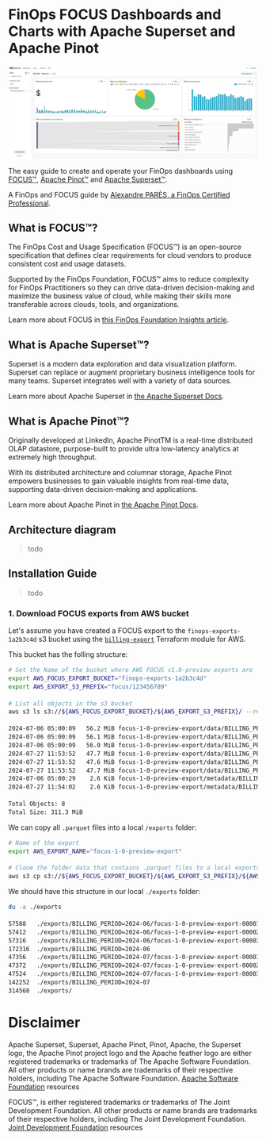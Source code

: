 # FinOps FOCUS Dashboards and Charts with Apache Superset and Apache Pinot

![FinOps FOCUS Dashboard and charts](./assets/finops_focus_apache_superset_dashboard_for_finance.png)

The easy guide to create and operate your FinOps dashboards using [FOCUS™](https://focus.finops.org/), [Apache Pinot™](https://pinot.apache.org/) and [Apache Superset™](https://superset.apache.org/).


A FinOps and FOCUS guide by [Alexandre PARÈS, a FinOps Certified Professional](https://www.linkedin.com/in/alexandre-pares/).

## What is FOCUS™?
The FinOps Cost and Usage Specification (FOCUS™) is an open-source specification that defines clear requirements for cloud vendors to produce consistent cost and usage datasets.

Supported by the FinOps Foundation, FOCUS™ aims to reduce complexity for FinOps Practitioners so they can drive data-driven decision-making and maximize the business value of cloud, while making their skills more transferable across clouds, tools, and organizations.

Learn more about FOCUS in [this FinOps Foundation Insights article](https://www.finops.org/insights/focus-1-0-available/).

## What is Apache Superset™?
Superset is a modern data exploration and data visualization platform. Superset can replace or augment proprietary business intelligence tools for many teams. Superset integrates well with a variety of data sources.

Learn more about Apache Superset in [the Apache Superset Docs](https://superset.apache.org/docs/intro).

## What is Apache Pinot™?
Originally developed at LinkedIn, Apache PinotTM is a real-time distributed OLAP datastore, purpose-built to provide ultra low-latency analytics at extremely high throughput.

With its distributed architecture and columnar storage, Apache Pinot empowers businesses to gain valuable insights from real-time data, supporting data-driven decision-making and applications.

Learn more about Apache Pinot in [the Apache Pinot Docs](https://docs.pinot.apache.org/).

## Architecture diagram

> todo

## Installation Guide

> todo

### 1. Download FOCUS exports from AWS bucket

Let's assume you have created a FOCUS export to the `finops-exports-1a2b3c4d` s3 bucket using the [`billing-export`](https://registry.terraform.io/modules/IAmFrench/billing-export/aws/latest) Terraform module for AWS.

This bucket has the folling structure:
```bash
# Set the Name of the bucket where AWS FOCUS v1.0-preview exports are
export AWS_FOCUS_EXPORT_BUCKET="finops-exports-1a2b3c4d"
export AWS_EXPORT_S3_PREFIX="focus/123456789"

# List all objects in the s3 bucket
aws s3 ls s3://${AWS_FOCUS_EXPORT_BUCKET}/${AWS_EXPORT_S3_PREFIX}/ --recursive --summarize --human-readable

2024-07-06 05:00:09   56.2 MiB focus-1-0-preview-export/data/BILLING_PERIOD=2024-06/focus-1-0-preview-export-00001.snappy.parquet
2024-07-06 05:00:09   56.1 MiB focus-1-0-preview-export/data/BILLING_PERIOD=2024-06/focus-1-0-preview-export-00002.snappy.parquet
2024-07-06 05:00:09   56.0 MiB focus-1-0-preview-export/data/BILLING_PERIOD=2024-06/focus-1-0-preview-export-00003.snappy.parquet
2024-07-27 11:53:52   47.7 MiB focus-1-0-preview-export/data/BILLING_PERIOD=2024-07/focus-1-0-preview-export-00001.snappy.parquet
2024-07-27 11:53:52   47.6 MiB focus-1-0-preview-export/data/BILLING_PERIOD=2024-07/focus-1-0-preview-export-00002.snappy.parquet
2024-07-27 11:53:52   47.7 MiB focus-1-0-preview-export/data/BILLING_PERIOD=2024-07/focus-1-0-preview-export-00003.snappy.parquet
2024-07-06 05:00:29    2.6 KiB focus-1-0-preview-export/metadata/BILLING_PERIOD=2024-06/focus-1-0-preview-export-Manifest.json
2024-07-27 11:54:02    2.6 KiB focus-1-0-preview-export/metadata/BILLING_PERIOD=2024-07/focus-1-0-preview-export-Manifest.json

Total Objects: 8
Total Size: 311.3 MiB
```

We can copy all `.parquet` files into a local `/exports` folder:

```bash
# Name of the export
export AWS_EXPORT_NAME="focus-1-0-preview-export"

# Clone the folder data that contains .parquet files to a local exports folder
aws s3 cp s3://${AWS_FOCUS_EXPORT_BUCKET}/${AWS_EXPORT_S3_PREFIX}/${AWS_EXPORT_NAME}/data/ ./exports --recursive
```

We should have this structure in our local `./exports` folder:

```bash
du -a ./exports

57588   ./exports/BILLING_PERIOD=2024-06/focus-1-0-preview-export-00001.snappy.parquet
57412   ./exports/BILLING_PERIOD=2024-06/focus-1-0-preview-export-00002.snappy.parquet
57316   ./exports/BILLING_PERIOD=2024-06/focus-1-0-preview-export-00003.snappy.parquet
172316  ./exports/BILLING_PERIOD=2024-06
47356   ./exports/BILLING_PERIOD=2024-07/focus-1-0-preview-export-00001.snappy.parquet
47372   ./exports/BILLING_PERIOD=2024-07/focus-1-0-preview-export-00002.snappy.parquet
47524   ./exports/BILLING_PERIOD=2024-07/focus-1-0-preview-export-00003.snappy.parquet
142252  ./exports/BILLING_PERIOD=2024-07
314568  ./exports/
```


# Disclaimer

Apache Superset, Superset, Apache Pinot, Pinot, Apache, the Superset logo, the Apache Pinot project logo and the Apache feather logo are either registered trademarks or trademarks of The Apache Software Foundation. All other products or name brands are trademarks of their respective holders, including The Apache Software Foundation. [Apache Software Foundation](https://www.apache.org/) resources

FOCUS™, is either registered trademarks or trademarks of The Joint Development Foundation. All other products or name brands are trademarks of their respective holders, including The Joint Development Foundation. [Joint Development Foundation](https://jointdevelopment.org/) resources

